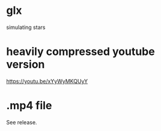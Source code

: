 # glx
simulating stars

# heavily compressed youtube version
https://youtu.be/xYyWyMKQUyY

# .mp4 file
See release.
